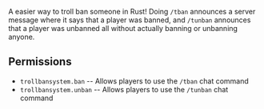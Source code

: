 A easier way to troll ban someone in Rust! Doing `/tban` announces a server message where it says that a player was banned, and `/tunban` announces that a player was unbanned all without actually banning or unbanning anyone.

## Permissions

* `trollbansystem.ban` -- Allows players to use the `/tban` chat command
* `trollbansystem.unban` -- Allows players to use the `/tunban` chat command